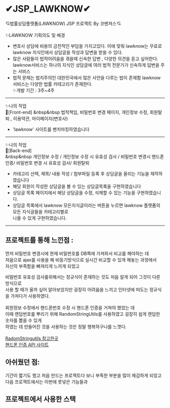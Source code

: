 # ✔JSP_LAWKNOW✔
💘법률상담플랫폼(LAWKNOW) JSP 프로젝트 By 코벤져스💘
<br><br>
✨LAWKNOW 기획의도 및 배경
- 변호사 상담에 비용의 금전적인 부담을 가지고있다. 이에 맞춰 lawknow는 무료로 lawknow 지식인에서 상담글을 작성과 답변을 받을 수 있다.<br>
- 많은 사람들이 법적어려움을 겪을때 신속한 답변 , 다양한 의견을 듣고 싶어한다.<br>
lawknow서비스는 하나의 지식인 상담글에 여러 법적 전문가가 신속하게 답변을 주는 서비스<br> 
- 법적 문제는 법치주의인 대한민국에서 많은 사안을 다루는 법이 존재함 lawknow 서비스는 다양한 법률 카테고리가 존재한다.<br>
✨개발 기간 : 3주~4주 <br>

----------------------------------------------------------------------------------------------------------------------
✨나의 작업<br>
🎈[Front-end]
  &nbsp&nbsp 법적책임, 비밀번호 변경 페이지, 개인정보 수정, 회원탈퇴 , 이용약관, 마이페이지(변호사)<br>
- 'lawknow' 사이트를 벤치마킹하였습니다
----------------------------------------------------------------------------------------------------------------------
✨나의 작업<br>
🎈[Back-end]  
 &nbsp&nbsp 개인정보 수정 /  개인정보 수정 시 유효성 검사 / 비밀번호 변경시 핸드폰 인증/ 비밀번호 변경 시 유효성 검사/ 회원탈퇴 <br>
- 카테고리 선택, 제목/ 내용 작성 / 첨부파일 등록 후 상담글을 올리는 기능을 제작하였습니다<br>
- 해당 회원이 작성한 상담글을 볼 수 있는 상담글목록을 구현하였습니다 <br>
- 상담글 목록 페이지에서 해당 상담글을 수정, 삭제할 수 있는 기능을 구현하였습니다.<br>
- 상담글 목록에서 lawknow 모든지식글이라는 버튼을 누르면 lawknow 플랫폼의 모든 지식글들을 카테고리별로<br>
  나올 수 있게 구현하였습니다.
----------------------------------------------------------------------------------------------------------------------
## 프로젝트를 통해 느낀점 :
먼저 비밀번호 변경시에 현재 비밀번호를 DB쪽에 가져와서 비교를 해야하는 데 <br>
처음으로 ajax를 사용을 해 비동기방식으로 실시간 비교할 수 있게 해놓는 과정에서<br>
자신의 부족함을 뼈져리게 느끼게 되었고 <br>

비밀번호 유효성 검사를위해서는 정규식이 존재하는 것도 처음 알게 되어 그것이 다른 방식으로 <br>
사용 할 때가 올까 싶어 알아보았지만 굉장히 어려움을 느끼고 인터넷에 떠도는 정규식을 가져다가 사용하였다.<br>
<br>
회원정보 수정에서 핸드폰번호 수정 시 핸드폰 인증을 거쳐야 했었는 데<br>
이때 랜덤번호를 뿌리기 위해 RandomStringUtils를 사용하였고 굉장히 쉽게 랜덤한 숫자를 뽑을 수 있게<br>
하였는 데 만들어진 것을 사용하는 것은 정말 행복하구나를 느꼇다.<br>
<br>
<a href ="https://hahaha2016.tistory.com/3">
  RadomStringutils 참고한곳
</a>
<br>
<a href ="https://developer.coolsms.co.kr/developer">
  핸드폰 인증 API 사이트
</a>
## 아쉬웠던 점:
기간이 짧기도 했고 처음 만드는 프로젝트다 보니 부족한 부분을 많이 체감하게 되었고
다음 프로젝트에서는 이번에 못넣은 기능들과 

## 프로젝트에서 사용한 스택

